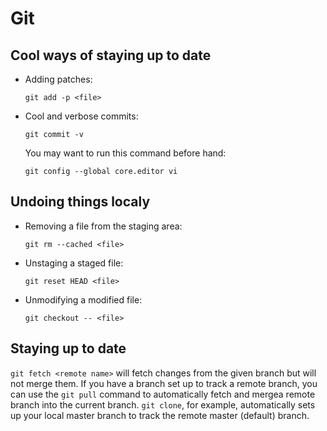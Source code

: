 # Git
## Cool ways of staying up to date
* Adding patches:
  ```
  git add -p <file>
  ```

* Cool and verbose commits:
  ```
  git commit -v
  ```
  You may want to run this command before hand:
  ```
  git config --global core.editor vi
  ```

## Undoing things localy
* Removing a file from the staging area:
  ```
  git rm --cached <file>
  ```

* Unstaging a staged file:
  ```
  git reset HEAD <file>
  ```

* Unmodifying a modified file:
  ```
  git checkout -- <file>
  ```

## Staying up to date
`git fetch <remote name>` will fetch changes from the given branch but will not merge
them.
If you have a branch set up to track a remote branch, you can use the `git
pull` command to automatically fetch and mergea remote branch into the current
branch.
`git clone`, for example, automatically sets up your local master branch to
track the remote master (default) branch.


